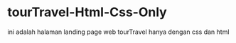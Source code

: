 # tourTravel-Html-Css-Only

ini adalah halaman landing page web tourTravel hanya dengan css dan html 
